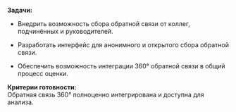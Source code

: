 **Задачи:**

- Внедрить возможность сбора обратной связи от коллег, подчинённых и руководителей.
    
- Разработать интерфейс для анонимного и открытого сбора обратной связи.
    
- Обеспечить возможность интеграции 360° обратной связи в общий процесс оценки.
    

**Критерии готовности:**  
Обратная связь 360° полноценно интегрирована и доступна для анализа.